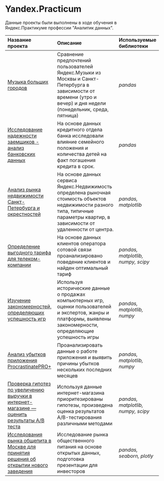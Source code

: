 # Yandex.Practicum

Данные проекты были выполнены в ходе обучения в Яндекс.Практикуме  профессии "Аналитик данных".

| Название проекта | Описание | Используемые библиотеки | 
| :---------------------- | :---------------------- | :---------------------- |
| [Музыка больших городов](big_cities_music) | Сравнение предпочтений пользователей Яндекс.Музыки из Москвы и Санкт-Петербурга в зависимости от времени (утро и вечер) и дня недели (понедельник, среда, пятница)| *pandas* |
| [Исследование надежности заемщиков - анализ банковских данных](borrower_reliability) | На основе данных кредитного отдела банка исследовали влияние семейного положения и количества детей на факт погашения кредита в срок.| *pandas* |
| [Анализ рынка недвижимости Санкт-Петербурга и окрестностей](real_estate_market_analysis) | На основе данных сервиса Яндекс.Недвижимость определена рыночная стоимость объектов недвижимости разного типа, типичные параметры квартир, в зависимости от удаленности от центра.| *pandas, matplotlib* |
| [Определение выгодного тарифа для телеком-компании](telecom_company_tariffs) | На основе данных клиентов оператора сотовой связи проанализировано поведение клиентов и найден оптимальный тариф| *pandas, matplotlib, numpy, scipy* |
| [Изучение закономерностей, определяющих успешность игр](gamedev) | Используя исторические данные о продажах компьютерных игр, оценки пользователей и экспертов, жанры и платформы, выявлены закономерности, определяющие успешность игры | *pandas, matplotlib, numpy* |
| [Анализ убытков приложения ProcrastinatePRO+](business_performance_analysis) | Проанализировать данные о работе приложения и выявить причины убытков нескольких последних месяцев| *pandas, matplotlib, numpy* |
| [Проверка гипотез по увеличению выручки в интернет-магазине — оценить результаты A/B теста](AB-test) | Используя данные интернет-магазина приоритезированы гипотезы, произведена оценка результатов A/B-тестирования различными методами| *pandas, matplotlib, numpy, scipy* |
| [Исследования рынка общепита в Москве для принятия решения об открытии нового заведения](resto_analysis) | Исследование рынка общественного питания на основе открытых данных, подготовка презентации для инвесторов| *pandas, seaborn, plotly* |
